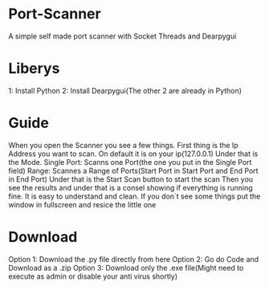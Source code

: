 # Port-Scanner
A simple self made port scanner with Socket Threads and Dearpygui

# Liberys
1: Install Python
2: Install Dearpygui(The other 2 are already in Python)

# Guide
When you open the Scanner you see a few things.
First thing is the Ip Address you want to scan. On default it is on your ip(127.0.0.1)
Under that is the Mode. 
Single Port: Scanns one Port(the one you put in the Single Port field)
Range: Scannes a Range of Ports(Start Port in Start Port and End Port in End Port)
Under that is the Start Scan button to start the scan
Then you see the results and under that is a consel showing if everything is running fine.
It is easy to understand and clean. If you don´t see some things put the window in fullscreen and resice the little one

# Download
Option 1: Download the .py file directly from here
Option 2: Go do Code and Download as a .zip
Option 3: Download only the .exe file(Might need to execute as admin or disable your anti virus shortly)
